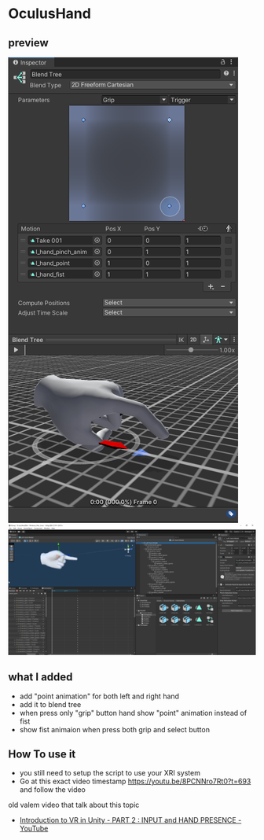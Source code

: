# OculusHand
## preview
![blendTree](./Img/blendTree.png)
![PointAnimation](./Img/PointAnimation.png)


## what I added
- add "point animation" for both left and right hand 
- add it to blend tree
- when press only "grip" button hand show "point" animation instead of fist
- show fist animaion when press both grip and select button

## How To use it 
- you still need to setup the script to use your XRI system
- Go at this exact video timestamp https://youtu.be/8PCNNro7Rt0?t=693 and follow the video



old valem video that talk about this topic
- [Introduction to VR in Unity - PART 2 : INPUT and HAND PRESENCE - YouTube](https://www.youtube.com/watch?v=VdT0zMcggTQ&t=1s)
